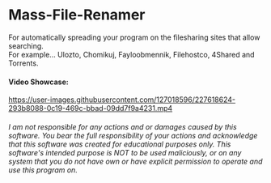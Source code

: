 # Mass-File-Renamer
For automatically spreading your program on the filesharing sites that allow searching.  
For example... Ulozto, Chomikuj, Fayloobmennik, Filehostco, 4Shared and Torrents.  
  
#### Video Showcase:
https://user-images.githubusercontent.com/127018596/227618624-293b8088-0c19-469c-bbad-09dd7f9a4231.mp4

###### I am not responsible for any actions and or damages caused by this software. You bear the full responsibility of your actions and acknowledge that this software was created for educational purposes only. This software's intended purpose is NOT to be used maliciously, or on any system that you do not have own or have explicit permission to operate and use this program on.
